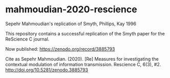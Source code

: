 # mahmoudian-2020-rescience
Sepehr Mahmoudian's replication of Smyth, Phillips, Kay 1996

This repository contains a successful replication of the Smyth paper for the ReScience C journal.

Now published: https://zenodo.org/record/3885793

Cite as
Sepehr Mahmoudian. (2020). [Re] Measures for investigating the contextual modulation of information transmission. Rescience C, 6(3), #2. http://doi.org/10.5281/zenodo.3885793
